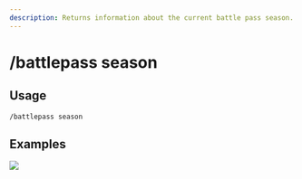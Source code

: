 ```yaml
---
description: Returns information about the current battle pass season.
---
```


# /battlepass season

## Usage

```
/battlepass season
```

## Examples

![](https://forkman.vercel.app/_media/examples/battlepass/season-0.png)